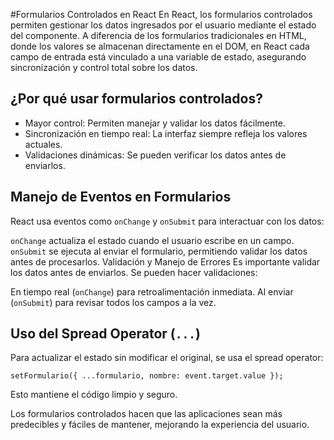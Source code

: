 #Formularios Controlados en React
En React, los formularios controlados permiten gestionar los datos ingresados por el usuario mediante el estado del componente. A diferencia de los formularios tradicionales en HTML, donde los valores se almacenan directamente en el DOM, en React cada campo de entrada está vinculado a una variable de estado, asegurando sincronización y control total sobre los datos.

## ¿Por qué usar formularios controlados?
- Mayor control: Permiten manejar y validar los datos fácilmente.
- Sincronización en tiempo real: La interfaz siempre refleja los valores actuales.
- Validaciones dinámicas: Se pueden verificar los datos antes de enviarlos.

## Manejo de Eventos en Formularios
React usa eventos como `onChange` y `onSubmit` para interactuar con los datos:

`onChange` actualiza el estado cuando el usuario escribe en un campo.
`onSubmit` se ejecuta al enviar el formulario, permitiendo validar los datos antes de procesarlos.
Validación y Manejo de Errores
Es importante validar los datos antes de enviarlos. Se pueden hacer validaciones:

En tiempo real (`onChange`) para retroalimentación inmediata.
Al enviar (`onSubmit`) para revisar todos los campos a la vez.

## Uso del Spread Operator (`...`)

Para actualizar el estado sin modificar el original, se usa el spread operator:

```
setFormulario({ ...formulario, nombre: event.target.value });
```

Esto mantiene el código limpio y seguro.

Los formularios controlados hacen que las aplicaciones sean más predecibles y fáciles de mantener, mejorando la experiencia del usuario.